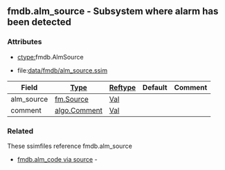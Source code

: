 ## fmdb.alm_source - Subsystem where alarm has been detected


### Attributes
<a href="#attributes"></a>
<!-- dev.mdmark  mdmark:MDSECTION  state:BEG_AUTO  param:Attributes -->
* [ctype:](/txt/ssimdb/dmmeta/ctype.md)fmdb.AlmSource

* file:[data/fmdb/alm_source.ssim](/data/fmdb/alm_source.ssim)

|Field|[Type](/txt/ssimdb/dmmeta/ctype.md)|[Reftype](/txt/ssimdb/dmmeta/reftype.md)|Default|Comment|
|---|---|---|---|---|
|alm_source|[fm.Source](/txt/protocol/fm/README.md#fm-source)|[Val](/txt/exe/amc/reftypes.md#val)|||
|comment|[algo.Comment](/txt/protocol/algo/Comment.md)|[Val](/txt/exe/amc/reftypes.md#val)|||

<!-- dev.mdmark  mdmark:MDSECTION  state:END_AUTO  param:Attributes -->

### Related
<a href="#related"></a>
<!-- dev.mdmark  mdmark:MDSECTION  state:BEG_AUTO  param:Related -->
These ssimfiles reference fmdb.alm_source

* [fmdb.alm_code via source](/txt/ssimdb/fmdb/alm_code.md) -  

<!-- dev.mdmark  mdmark:MDSECTION  state:END_AUTO  param:Related -->

